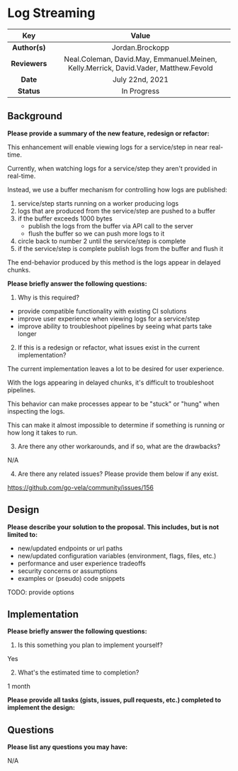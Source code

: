 # Log Streaming

<!--
The name of this markdown file should:

1. Short and contain no more then 30 characters

2. Contain the date of submission in MM-DD format

3. Clearly state what the proposal is being submitted for
-->

| Key           | Value                                                                                |
| :-----------: | :----------------------------------------------------------------------------------: |
| **Author(s)** | Jordan.Brockopp                                                                      |
| **Reviewers** | Neal.Coleman, David.May, Emmanuel.Meinen, Kelly.Merrick, David.Vader, Matthew.Fevold |
| **Date**      | July 22nd, 2021                                                                      |
| **Status**    | In Progress                                                                          |

<!--
If you're already working with someone, please add them to the proper author/reviewer category.

If not, please leave the reviewer category empty and someone from the Vela team will assign it to themself.

Here is a brief explanation of the different proposal statuses:

1. Reviewed: The proposal is currently under review or has been reviewed.

2. Accepted: The proposal has been accepted and is ready for implementation.

3. In Progress: An accepted proposal is being implemented by actual work.

NOTE: The design is subject to change during this phase.

4. Cancelled: While or before implementation the proposal was cancelled.

NOTE: This can happen for a multitude of reasons.

5. Complete: This feature/change is implemented.
-->

## Background

<!--
This section is intended to describe the new feature, redesign or refactor.
-->

**Please provide a summary of the new feature, redesign or refactor:**

<!--
Provide your description here.
-->

This enhancement will enable viewing logs for a service/step in near real-time.

Currently, when watching logs for a service/step they aren't provided in real-time.

Instead, we use a buffer mechanism for controlling how logs are published:

1. service/step starts running on a worker producing logs
2. logs that are produced from the service/step are pushed to a buffer
3. if the buffer exceeds 1000 bytes
   * publish the logs from the buffer via API call to the server
   * flush the buffer so we can push more logs to it
4. circle back to number 2 until the service/step is complete
5. if the service/step is complete publish logs from the buffer and flush it

The end-behavior produced by this method is the logs appear in delayed chunks.

**Please briefly answer the following questions:**

1. Why is this required?

<!-- Answer here -->

* provide compatible functionality with existing CI solutions
* improve user experience when viewing logs for a service/step
* improve ability to troubleshoot pipelines by seeing what parts take longer

2. If this is a redesign or refactor, what issues exist in the current implementation?

<!-- Answer here -->

The current implementation leaves a lot to be desired for user experience.

With the logs appearing in delayed chunks, it's difficult to troubleshoot pipelines.

This behavior can make processes appear to be "stuck" or "hung" when inspecting the logs.

This can make it almost impossible to determine if something is running or how long it takes to run.

3. Are there any other workarounds, and if so, what are the drawbacks?

<!-- Answer here -->

N/A

4. Are there any related issues? Please provide them below if any exist.

<!-- Answer here -->

https://github.com/go-vela/community/issues/156

## Design

<!--
This section is intended to explain the solution design for the proposal.

NOTE: If there are no current plans for a solution, please leave this section blank.
-->

**Please describe your solution to the proposal. This includes, but is not limited to:**

* new/updated endpoints or url paths
* new/updated configuration variables (environment, flags, files, etc.)
* performance and user experience tradeoffs
* security concerns or assumptions
* examples or (pseudo) code snippets

<!-- Answer here -->

TODO: provide options

## Implementation

<!--
This section is intended to explain how the solution will be implemented for the proposal.

NOTE: If there are no current plans for implementation, please leave this section blank.
-->

**Please briefly answer the following questions:**

1. Is this something you plan to implement yourself?

<!-- Answer here -->

Yes

2. What's the estimated time to completion?

<!-- Answer here -->

1 month

**Please provide all tasks (gists, issues, pull requests, etc.) completed to implement the design:**

<!-- Answer here -->

## Questions

**Please list any questions you may have:**

<!-- Answer here -->

N/A

